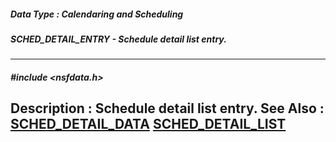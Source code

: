 ##### Data Type : Calendaring and Scheduling
##### SCHED_DETAIL_ENTRY - Schedule detail list entry.
---
##### #include <nsfdata.h>
**Description :**
Schedule detail list entry.
**See Also :**
[SCHED_DETAIL_DATA](D:/md_files/SCHED_DETAIL_DATA.md)
[SCHED_DETAIL_LIST](D:/md_files/SCHED_DETAIL_LIST.md)
---
